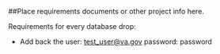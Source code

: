 ##Place requirements documents or other project info here.



Requirements for every database drop:
+ Add back the user: test_user@va.gov password: password
